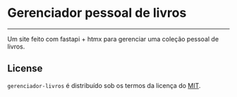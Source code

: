 # Gerenciador pessoal de livros

-----

Um site feito com fastapi + htmx para gerenciar uma coleção pessoal de livros.

## License

`gerenciador-livros` é distribuído sob os termos da licença do [MIT](https://spdx.org/licenses/MIT.html).
